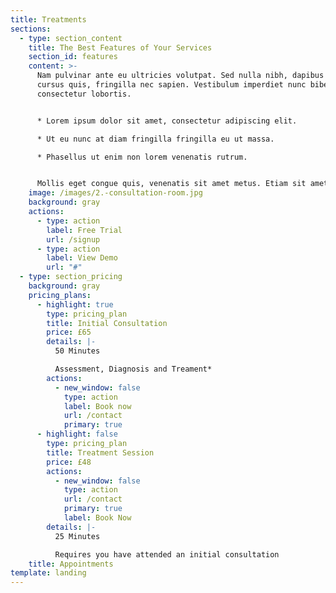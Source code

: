 ```yaml
---
title: Treatments
sections:
  - type: section_content
    title: The Best Features of Your Services
    section_id: features
    content: >-
      Nam pulvinar ante eu ultricies volutpat. Sed nulla nibh, dapibus sit amet
      cursus quis, fringilla nec sapien. Vestibulum imperdiet nunc bibendum
      consectetur lobortis.


      * Lorem ipsum dolor sit amet, consectetur adipiscing elit.

      * Ut eu nunc at diam fringilla fringilla eu ut massa.

      * Phasellus ut enim non lorem venenatis rutrum.


      Mollis eget congue quis, venenatis sit amet metus. Etiam sit amet tortor sed justo tempor condimentum.
    image: /images/2.-consultation-room.jpg
    background: gray
    actions:
      - type: action
        label: Free Trial
        url: /signup
      - type: action
        label: View Demo
        url: "#"
  - type: section_pricing
    background: gray
    pricing_plans:
      - highlight: true
        type: pricing_plan
        title: Initial Consultation
        price: £65
        details: |-
          50 Minutes

          Assessment, Diagnosis and Treament*
        actions:
          - new_window: false
            type: action
            label: Book now
            url: /contact
            primary: true
      - highlight: false
        type: pricing_plan
        title: Treatment Session
        price: £48
        actions:
          - new_window: false
            type: action
            url: /contact
            primary: true
            label: Book Now
        details: |-
          25 Minutes

          Requires you have attended an initial consultation
    title: Appointments
template: landing
---
```


